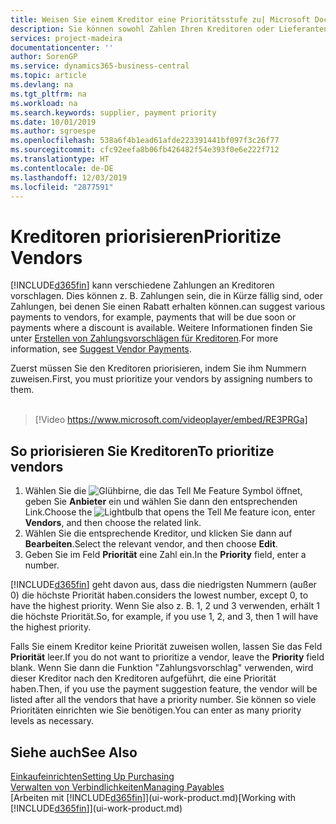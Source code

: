 ```yaml
---
title: Weisen Sie einem Kreditor eine Prioritätsstufe zu| Microsoft Docs
description: Sie können sowohl Zahlen Ihren Kreditoren oder Lieferanten zuweisen, um sie zu priorisieren und Zahlungsvorschläge in  Business Central zu erleichtern.
services: project-madeira
documentationcenter: ''
author: SorenGP
ms.service: dynamics365-business-central
ms.topic: article
ms.devlang: na
ms.tgt_pltfrm: na
ms.workload: na
ms.search.keywords: supplier, payment priority
ms.date: 10/01/2019
ms.author: sgroespe
ms.openlocfilehash: 538a6f4b1ead61afde223391441bf097f3c26f77
ms.sourcegitcommit: cfc92eefa8b06fb426482f54e393f0e6e222f712
ms.translationtype: HT
ms.contentlocale: de-DE
ms.lasthandoff: 12/03/2019
ms.locfileid: "2877591"
---
```

# <a name="prioritize-vendors"></a><span data-ttu-id="23076-103">Kreditoren priorisieren</span><span class="sxs-lookup"><span data-stu-id="23076-103">Prioritize Vendors</span></span>
[!INCLUDE[d365fin](includes/d365fin_md.md)] <span data-ttu-id="23076-104">kann verschiedene Zahlungen an Kreditoren vorschlagen. Dies können z. B. Zahlungen sein, die in Kürze fällig sind, oder Zahlungen, bei denen Sie einen Rabatt erhalten können.</span><span class="sxs-lookup"><span data-stu-id="23076-104">can suggest various payments to vendors, for example, payments that will be due soon or payments where a discount is available.</span></span> <span data-ttu-id="23076-105">Weitere Informationen finden Sie unter [Erstellen von Zahlungsvorschlägen für Kreditoren](payables-how-suggest-vendor-payments.md).</span><span class="sxs-lookup"><span data-stu-id="23076-105">For more information, see [Suggest Vendor Payments](payables-how-suggest-vendor-payments.md).</span></span>

<span data-ttu-id="23076-106">Zuerst müssen Sie den Kreditoren priorisieren, indem Sie ihm Nummern zuweisen.</span><span class="sxs-lookup"><span data-stu-id="23076-106">First, you must prioritize your vendors by assigning numbers to them.</span></span>
<br><br>
> [!Video https://www.microsoft.com/videoplayer/embed/RE3PRGa]

## <a name="to-prioritize-vendors"></a><span data-ttu-id="23076-107">So priorisieren Sie Kreditoren</span><span class="sxs-lookup"><span data-stu-id="23076-107">To prioritize vendors</span></span>
1. <span data-ttu-id="23076-108">Wählen Sie die ![Glühbirne, die das Tell Me Feature](media/ui-search/search_small.png "Was möchten Sie tun?") Symbol öffnet, geben Sie **Anbieter** ein und wählen Sie dann den entsprechenden Link.</span><span class="sxs-lookup"><span data-stu-id="23076-108">Choose the ![Lightbulb that opens the Tell Me feature](media/ui-search/search_small.png "Tell me what you want to do") icon, enter **Vendors**, and then choose the related link.</span></span>
2. <span data-ttu-id="23076-109">Wählen Sie die entsprechende Kreditor, und klicken Sie dann auf **Bearbeiten**.</span><span class="sxs-lookup"><span data-stu-id="23076-109">Select the relevant vendor, and then choose **Edit**.</span></span>
3. <span data-ttu-id="23076-110">Geben Sie im Feld **Priorität** eine Zahl ein.</span><span class="sxs-lookup"><span data-stu-id="23076-110">In the **Priority** field, enter a number.</span></span>

[!INCLUDE[d365fin](includes/d365fin_md.md)] <span data-ttu-id="23076-111">geht davon aus, dass die niedrigsten Nummern (außer 0) die höchste Priorität haben.</span><span class="sxs-lookup"><span data-stu-id="23076-111">considers the lowest number, except 0, to have the highest priority.</span></span> <span data-ttu-id="23076-112">Wenn Sie also z. B. 1, 2 und 3 verwenden, erhält 1 die höchste Priorität.</span><span class="sxs-lookup"><span data-stu-id="23076-112">So, for example, if you use 1, 2, and 3, then 1 will have the highest priority.</span></span>

<span data-ttu-id="23076-113">Falls Sie einem Kreditor keine Priorität zuweisen wollen, lassen Sie das Feld **Priorität** leer.</span><span class="sxs-lookup"><span data-stu-id="23076-113">If you do not want to prioritize a vendor, leave the **Priority** field blank.</span></span> <span data-ttu-id="23076-114">Wenn Sie dann die Funktion "Zahlungsvorschlag" verwenden, wird dieser Kreditor nach den Kreditoren aufgeführt, die eine Priorität haben.</span><span class="sxs-lookup"><span data-stu-id="23076-114">Then, if you use the payment suggestion feature, the vendor will be listed after all the vendors that have a priority number.</span></span> <span data-ttu-id="23076-115">Sie können so viele Prioritäten einrichten wie Sie benötigen.</span><span class="sxs-lookup"><span data-stu-id="23076-115">You can enter as many priority levels as necessary.</span></span>

## <a name="see-also"></a><span data-ttu-id="23076-116">Siehe auch</span><span class="sxs-lookup"><span data-stu-id="23076-116">See Also</span></span>
[<span data-ttu-id="23076-117">Einkaufeinrichten</span><span class="sxs-lookup"><span data-stu-id="23076-117">Setting Up Purchasing</span></span>](purchasing-setup-purchasing.md)  
[<span data-ttu-id="23076-118">Verwalten von Verbindlichkeiten</span><span class="sxs-lookup"><span data-stu-id="23076-118">Managing Payables</span></span>](payables-manage-payables.md)  
<span data-ttu-id="23076-119">[Arbeiten mit [!INCLUDE[d365fin](includes/d365fin_md.md)]](ui-work-product.md)</span><span class="sxs-lookup"><span data-stu-id="23076-119">[Working with [!INCLUDE[d365fin](includes/d365fin_md.md)]](ui-work-product.md)</span></span>
